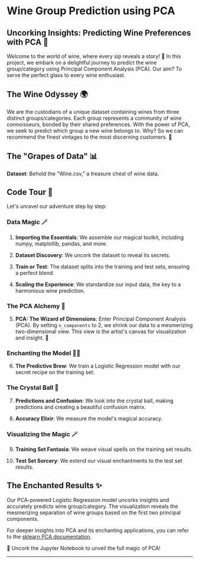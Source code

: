 # Wine Group Prediction using PCA

## Uncorking Insights: Predicting Wine Preferences with PCA 🍷

Welcome to the world of wine, where every sip reveals a story! 🍇 In this project, we embark on a delightful journey to predict the wine group/category using Principal Component Analysis (PCA). Our aim? To serve the perfect glass to every wine enthusiast.

## The Wine Odyssey 🌍

We are the custodians of a unique dataset containing wines from three distinct groups/categories. Each group represents a community of wine connoisseurs, bonded by their shared preferences. With the power of PCA, we seek to predict which group a new wine belongs to. Why? So we can recommend the finest vintages to the most discerning customers. 🥂

## The "Grapes of Data" 📊

**Dataset**: Behold the "Wine.csv," a treasure chest of wine data.

## Code Tour 🚀

Let's unravel our adventure step by step:

### Data Magic 🪄

1. **Importing the Essentials**: We assemble our magical toolkit, including numpy, matplotlib, pandas, and more.

2. **Dataset Discovery**: We uncork the dataset to reveal its secrets.

3. **Train or Test**: The dataset splits into the training and test sets, ensuring a perfect blend.

4. **Scaling the Experience**: We standardize our input data, the key to a harmonious wine prediction.

### The PCA Alchemy 🌟

5. **PCA: The Wizard of Dimensions**: Enter Principal Component Analysis (PCA). By setting `n_components` to 2, we shrink our data to a mesmerizing two-dimensional view. This view is the artist's canvas for visualization and insight. 🎨

### Enchanting the Model 🧙‍♂️

6. **The Predictive Brew**: We train a Logistic Regression model with our secret recipe on the training set.

### The Crystal Ball 🔮

7. **Predictions and Confusion**: We look into the crystal ball, making predictions and creating a beautiful confusion matrix. 

8. **Accuracy Elixir**: We measure the model's magical accuracy.

### Visualizing the Magic 🪄

9. **Training Set Fantasia**: We weave visual spells on the training set results.

10. **Test Set Sorcery**: We extend our visual enchantments to the test set results.

## The Enchanted Results ✨

Our PCA-powered Logistic Regression model uncorks insights and accurately predicts wine group/category. The visualization reveals the mesmerizing separation of wine groups based on the first two principal components.

For deeper insights into PCA and its enchanting applications, you can refer to the [sklearn PCA documentation](https://scikit-learn.org/stable/modules/generated/sklearn.decomposition.PCA.html).

🚀 Uncork the Jupyter Notebook to unveil the full magic of PCA!

---

